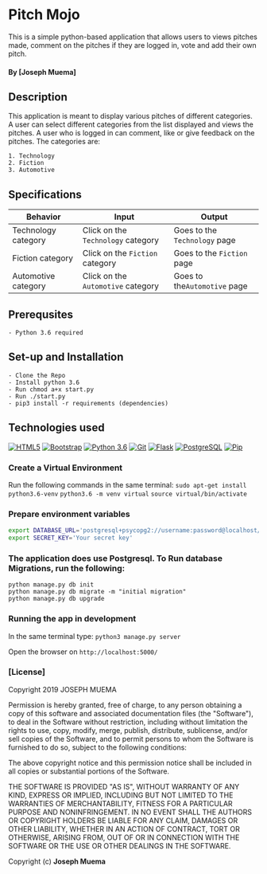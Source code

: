 # Pitch Mojo
This is a simple python-based application that allows users to views pitches made, comment on the pitches if they are logged in, vote and add their own pitch. 

#### By **[Joseph Muema]**

## Description
This application is meant to display various pitches of different categories. A user can select different categories from the list displayed and views the pitches.
 A user who is logged in can comment, like or give feedback on the pitches. The categories are:

    1. Technology
    2. Fiction
    3. Automotive

## Specifications
| Behavior            | Input                         | Output                        | 
| ------------------- | ----------------------------- | ----------------------------- |
| Technology category | Click on the `Technology` category | Goes to the `Technology` page |
| Fiction category | Click on the `Fiction` category | Goes to the `Fiction` page |
| Automotive category | Click on the `Automotive` category | Goes to the`Automotive` page |

## Prerequsites
    - Python 3.6 required

## Set-up and Installation
    - Clone the Repo
    - Install python 3.6
    - Run chmod a+x start.py
    - Run ./start.py
    - pip3 install -r requirements (dependencies)

## Technologies used
   [![HTML5](https://img.shields.io/badge/html-html5-e34f26.svg)](https://www.w3schools.com/html/html5_intro.asp)
[![Bootstrap](https://img.shields.io/badge/bootstrap-4.0.0-purple.svg)](https://getbootstrap.com/)
[![Python 3.6](https://img.shields.io/badge/python-3.6-blue.svg)](https://www.python.org/downloads/release/python-360/)
[![Git](https://img.shields.io/badge/git-2.17.1-rgb(245%2C%2077%2C%2039).svg)](https://git-scm.com/)
[![Flask](https://img.shields.io/badge/flask-1.0.2-lightgrey.svg)](http://flask.pocoo.org/)
[![PostgreSQL](https://img.shields.io/badge/postgreSQL-11.1-darkblue.svg)](https://www.postgresql.org/)
[![Pip](https://img.shields.io/badge/pypi-v18.1-blue.svg)](https://pypi.org/project/pip/)
### Create a Virtual Environment
Run the following commands in the same terminal:
`sudo apt-get install python3.6-venv`
`python3.6 -m venv virtual`
`source virtual/bin/activate`

### Prepare environment variables
```bash
export DATABASE_URL='postgresql+psycopg2://username:password@localhost/pitches'
export SECRET_KEY='Your secret key'
```
### The application does use Postgresql. To Run database Migrations, run the following: 
```
python manage.py db init
python manage.py db migrate -m "initial migration"
python manage.py db upgrade
```
### Running the app in development
In the same terminal type:
`python3 manage.py server`

Open the browser on `http://localhost:5000/`

### [License]

Copyright 2019 JOSEPH MUEMA

Permission is hereby granted, free of charge, to any person obtaining a copy of this software and associated documentation files (the "Software"), to deal in the Software without restriction, including without limitation the rights to use, copy, modify, merge, publish, distribute, sublicense, and/or sell copies of the Software, and to permit persons to whom the Software is furnished to do so, subject to the following conditions:

The above copyright notice and this permission notice shall be included in all copies or substantial portions of the Software.

THE SOFTWARE IS PROVIDED "AS IS", WITHOUT WARRANTY OF ANY KIND, EXPRESS OR IMPLIED, INCLUDING BUT NOT LIMITED TO THE WARRANTIES OF MERCHANTABILITY, FITNESS FOR A PARTICULAR PURPOSE AND NONINFRINGEMENT. IN NO EVENT SHALL THE AUTHORS OR COPYRIGHT HOLDERS BE LIABLE FOR ANY CLAIM, DAMAGES OR OTHER LIABILITY, WHETHER IN AN ACTION OF CONTRACT, TORT OR OTHERWISE, ARISING FROM, OUT OF OR IN CONNECTION WITH THE SOFTWARE OR THE USE OR OTHER DEALINGS IN THE SOFTWARE.

Copyright (c) **Joseph Muema**
